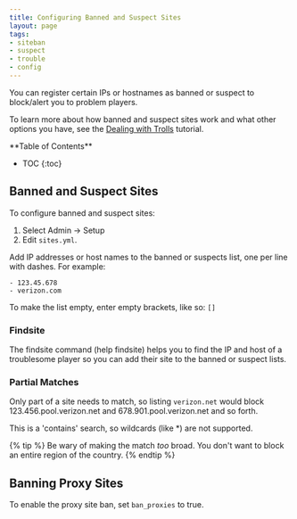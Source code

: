 ```yaml
---
title: Configuring Banned and Suspect Sites
layout: page
tags:
- siteban
- suspect
- trouble
- config
---
```


You can register certain IPs or hostnames as banned or suspect to block/alert you to problem players.  

To learn more about how banned and suspect sites work and what other options you have, see the [Dealing with Trolls](/tutorials/manage/trolls.html) tutorial.

<div id="inline_toc" markdown="1">
**Table of Contents**

* TOC
{:toc}
</div>

## Banned and Suspect Sites

To configure banned and suspect sites:

1. Select Admin -> Setup
2. Edit `sites.yml`.

Add IP addresses or host names to the banned or suspects list, one per line with dashes.  For example:

    - 123.45.678
    - verizon.com

To make the list empty, enter empty brackets, like so:  `[]`

### Findsite

The findsite command (help findsite) helps you to find the IP and host of a troublesome player so you can add their site to the banned or suspect lists.

### Partial Matches

Only part of a site needs to match, so listing `verizon.net` would block 123.456.pool.verizon.net and 678.901.pool.verizon.net and so forth.  

This is a 'contains' search, so wildcards (like *) are not supported.

{% tip %} 
Be wary of making the match *too* broad.  You don't want to block an entire region of the country.
{% endtip %}

## Banning Proxy Sites

To enable the proxy site ban, set `ban_proxies` to true.  

